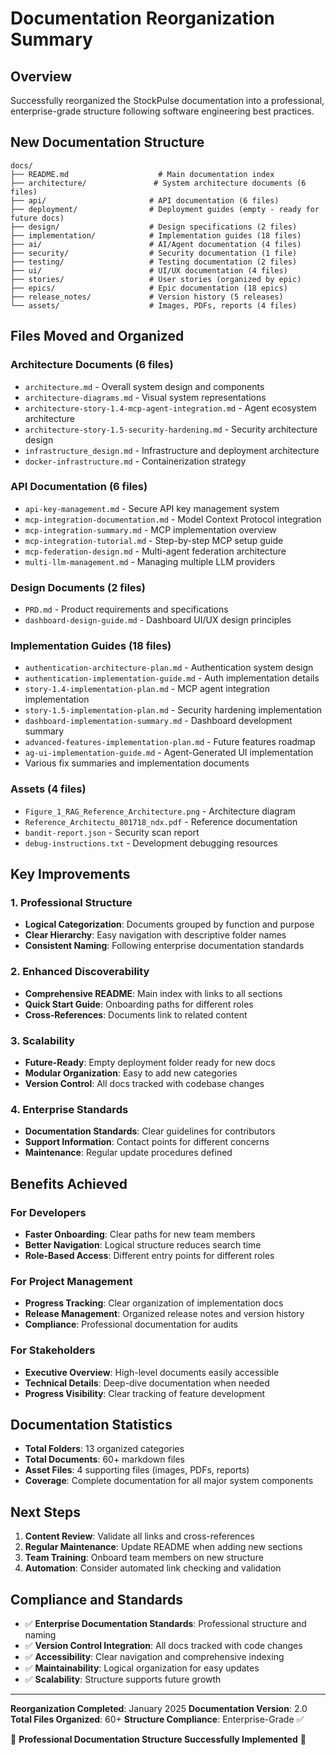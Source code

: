 # Documentation Reorganization Summary

## Overview

Successfully reorganized the StockPulse documentation into a professional, enterprise-grade structure following software engineering best practices.

## New Documentation Structure

```
docs/
├── README.md                    # Main documentation index
├── architecture/               # System architecture documents (6 files)
├── api/                       # API documentation (6 files)
├── deployment/                # Deployment guides (empty - ready for future docs)
├── design/                    # Design specifications (2 files)
├── implementation/            # Implementation guides (18 files)
├── ai/                        # AI/Agent documentation (4 files)
├── security/                  # Security documentation (1 file)
├── testing/                   # Testing documentation (2 files)
├── ui/                        # UI/UX documentation (4 files)
├── stories/                   # User stories (organized by epic)
├── epics/                     # Epic documentation (18 epics)
├── release_notes/             # Version history (5 releases)
└── assets/                    # Images, PDFs, reports (4 files)
```

## Files Moved and Organized

### Architecture Documents (6 files)

- `architecture.md` - Overall system design and components
- `architecture-diagrams.md` - Visual system representations
- `architecture-story-1.4-mcp-agent-integration.md` - Agent ecosystem architecture
- `architecture-story-1.5-security-hardening.md` - Security architecture design
- `infrastructure_design.md` - Infrastructure and deployment architecture
- `docker-infrastructure.md` - Containerization strategy

### API Documentation (6 files)

- `api-key-management.md` - Secure API key management system
- `mcp-integration-documentation.md` - Model Context Protocol integration
- `mcp-integration-summary.md` - MCP implementation overview
- `mcp-integration-tutorial.md` - Step-by-step MCP setup guide
- `mcp-federation-design.md` - Multi-agent federation architecture
- `multi-llm-management.md` - Managing multiple LLM providers

### Design Documents (2 files)

- `PRD.md` - Product requirements and specifications
- `dashboard-design-guide.md` - Dashboard UI/UX design principles

### Implementation Guides (18 files)

- `authentication-architecture-plan.md` - Authentication system design
- `authentication-implementation-guide.md` - Auth implementation details
- `story-1.4-implementation-plan.md` - MCP agent integration implementation
- `story-1.5-implementation-plan.md` - Security hardening implementation
- `dashboard-implementation-summary.md` - Dashboard development summary
- `advanced-features-implementation-plan.md` - Future features roadmap
- `ag-ui-implementation-guide.md` - Agent-Generated UI implementation
- Various fix summaries and implementation documents

### Assets (4 files)

- `Figure_1_RAG_Reference_Architecture.png` - Architecture diagram
- `Reference_Architectu_801718_ndx.pdf` - Reference documentation
- `bandit-report.json` - Security scan report
- `debug-instructions.txt` - Development debugging resources

## Key Improvements

### 1. Professional Structure

- **Logical Categorization**: Documents grouped by function and purpose
- **Clear Hierarchy**: Easy navigation with descriptive folder names
- **Consistent Naming**: Following enterprise documentation standards

### 2. Enhanced Discoverability

- **Comprehensive README**: Main index with links to all sections
- **Quick Start Guide**: Onboarding paths for different roles
- **Cross-References**: Documents link to related content

### 3. Scalability

- **Future-Ready**: Empty deployment folder ready for new docs
- **Modular Organization**: Easy to add new categories
- **Version Control**: All docs tracked with codebase changes

### 4. Enterprise Standards

- **Documentation Standards**: Clear guidelines for contributors
- **Support Information**: Contact points for different concerns
- **Maintenance**: Regular update procedures defined

## Benefits Achieved

### For Developers

- **Faster Onboarding**: Clear paths for new team members
- **Better Navigation**: Logical structure reduces search time
- **Role-Based Access**: Different entry points for different roles

### For Project Management

- **Progress Tracking**: Clear organization of implementation docs
- **Release Management**: Organized release notes and version history
- **Compliance**: Professional documentation for audits

### For Stakeholders

- **Executive Overview**: High-level documents easily accessible
- **Technical Details**: Deep-dive documentation when needed
- **Progress Visibility**: Clear tracking of feature development

## Documentation Statistics

- **Total Folders**: 13 organized categories
- **Total Documents**: 60+ markdown files
- **Asset Files**: 4 supporting files (images, PDFs, reports)
- **Coverage**: Complete documentation for all major system components

## Next Steps

1. **Content Review**: Validate all links and cross-references
2. **Regular Maintenance**: Update README when adding new sections
3. **Team Training**: Onboard team members on new structure
4. **Automation**: Consider automated link checking and validation

## Compliance and Standards

- ✅ **Enterprise Documentation Standards**: Professional structure and naming
- ✅ **Version Control Integration**: All docs tracked with code changes
- ✅ **Accessibility**: Clear navigation and comprehensive indexing
- ✅ **Maintainability**: Logical organization for easy updates
- ✅ **Scalability**: Structure supports future growth

---

**Reorganization Completed**: January 2025
**Documentation Version**: 2.0
**Total Files Organized**: 60+
**Structure Compliance**: Enterprise-Grade ✅

🚀 **Professional Documentation Structure Successfully Implemented** 🚀
